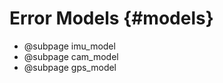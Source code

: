 Error Models {#models}
============

- @subpage imu_model
- @subpage cam_model
- @subpage gps_model
